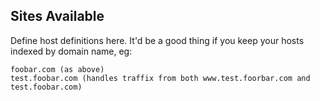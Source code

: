 Sites Available
---------------

Define host definitions here.
It'd be a good thing if you keep your hosts indexed by domain name, eg:

```example.com (handles traffic from both www.example.com and exapmple.com)
foobar.com (as above)
test.foobar.com (handles traffix from both www.test.foorbar.com and test.foobar.com)
```


